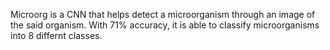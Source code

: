 Microorg is a CNN that helps detect a microorganism through an image of the said organism. With 71% accuracy, it is able to classify microorganisms into 8 differnt classes.
